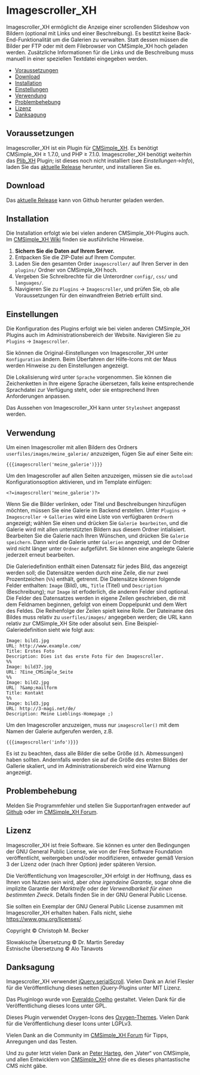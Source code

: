 # Imagescroller_XH

Imagescroller_XH ermöglicht die Anzeige einer scrollenden Slideshow von
Bildern (optional mit Links und einer Beschreibung). Es bestitzt keine
Back-End-Funktionalität um die Galerien zu verwalten. Statt dessen müssen
die Bilder per FTP oder mit dem Filebrowser von CMSimple_XH hoch geladen werden.
Zusätzliche Informationen für die Links und die Beschreibung muss manuell in
einer speziellen Textdatei eingegeben werden.

- [Voraussetzungen](#voraussetzungen)
- [Download](#download)
- [Installation](#installation)
- [Einstellungen](#einstellungen)
- [Verwendung](#verwendung)
- [Problembehebung](#problembehebung)
- [Lizenz](#lizenz)
- [Danksagung](#danksagung)

## Voraussetzungen

Imagescroller_XH ist ein Plugin für [CMSimple_XH](https://cmsimple-xh.org/de/).
Es benötigt CMSimple_XH ≥ 1.7.0, und PHP ≥ 7.1.0.
Imagescroller_XH benötigt weiterhin das [Plib_XH](https://github.com/cmb69/plib_xh) Plugin;
ist dieses noch nicht installiert (see *Einstellungen*→*Info*),
laden Sie das [aktuelle Release](https://github.com/cmb69/plib_xh/releases/latest)
herunter, und installieren Sie es.

## Download

Das [aktuelle Release](https://github.com/cmb69/imagescroller_xh/releases/latest)
kann von Github herunter geladen werden.

## Installation

Die Installation erfolgt wie bei vielen anderen CMSimple_XH-Plugins auch. Im
[CMSimple_XH Wiki](https://wiki.cmsimple-xh.org/de/?fuer-anwender/arbeiten-mit-dem-cms/plugins)
finden sie ausführliche Hinweise.

1. **Sichern Sie die Daten auf Ihrem Server.**
1. Entpacken Sie die ZIP-Datei auf Ihrem Computer.
1. Laden Sie den gesamten Order `imagescroller/` auf Ihren Server in den
   `plugins/` Ordner von CMSimple_XH hoch.
1. Vergeben Sie Schreibrechte für die Unterordner `config/`, `css/` und `languages/`.
1. Navigieren Sie zu `Plugins` → `Imagescroller`, und prüfen Sie, ob
    alle Voraussetzungen für den einwandfreien Betrieb erfüllt sind.

## Einstellungen

Die Konfiguration des Plugins erfolgt wie bei vielen anderen
CMSimple_XH Plugins auch im Administrationsbereich der Website. Navigieren
Sie zu `Plugins` → `Imagescroller`.

Sie können die Original-Einstellungen von Imagescroller_XH unter
`Konfiguration` ändern. Beim Überfahren der Hilfe-Icons mit der Maus
werden Hinweise zu den Einstellungen angezeigt.

Die Lokalisierung wird unter `Sprache` vorgenommen. Sie können die
Zeichenketten in Ihre eigene Sprache übersetzen, falls keine entsprechende
Sprachdatei zur Verfügung steht, oder sie entsprechend Ihren Anforderungen
anpassen.

Das Aussehen von Imagescroller_XH kann unter `Stylesheet` angepasst werden.

## Verwendung

Um einen Imagescroller mit allen Bildern des Ordners `userfiles/images/meine_galerie/`
anzuzeigen, fügen Sie auf einer Seite ein:

    {{{imagescroller('meine_galerie')}}}

Um den Imagescroller auf allen Seiten anzuzeigen, müssen sie die
`autoload` Konfigurationsoption aktivieren, und im Template einfügen:

    <?=imagescroller('meine_galerie')?>

Wenn Sie die Bilder verlinken, oder Titel und Beschreibungen
hinzufügen möchten, müssen Sie eine Galerie im Backend erstellen.
Unter `Plugins` → `Imagescroller` → `Galleries` wird eine Liste von
verfügbaren `Ordner`n angezeigt; wählen Sie einen und drücken Sie
`Galerie bearbeiten`, und die Galerie wird mit allen unterstützten
Bildern aus diesem Ordner intialisiert. Bearbeiten Sie die Galerie
nach Ihren Wünschen, und drücken Sie `Galerie speichern`.
Dann wird die Galerie unter `Galerien` angezeigt,
und der Ordner wird nicht länger unter `Ordner` aufgeführt.
Sie können eine angelegte Galerie jederzeit erneut bearbeiten.

Die Galeriedefinition enthält einen Datensatz für jedes Bild, das angezeigt werden soll;
die Datensätze werden durch eine Zeile, die nur zwei Prozentzeichen (`%%`)
enthält, getrennt. Die Datensätze können folgende Felder enthalten:
`Image` (Bild), `URL`, `Title` (Titel) und `Description` (Beschreibung);
nur `Image` ist erfoderlich, die anderen Felder sind optional.
Die Felder des Datensatzes werden in eigene Zeilen geschrieben,
die mit dem Feldnamen beginnen, gefolgt von einem Doppelpunkt und dem Wert des Feldes.
Die Reihenfolge der Zeilen spielt keine Rolle.
Der Dateiname des Bildes muss relativ zu `userfiles/images/` angegeben werden;
die URL kann relativ zur CMSimple_XH Site oder absolut sein.
Eine Beispiel-Galeriedefinition sieht wie folgt aus: 

    Image: bild1.jpg
    URL: http://www.example.com/
    Title: Erstes Foto
    Description: Dies ist das erste Foto für den Imagescroller.
    %%
    Image: bild37.jpg
    URL: ?Eine_CMSimple_Seite
    %%
    Image: bild2.jpg
    URL: ?&amp;mailform
    Title: Kontakt
    %%
    Image: bild3.jpg
    URL: http://3-magi.net/de/
    Description: Meine Lieblings-Homepage ;)

Um den Imagescroller anzuzeigen, muss nur `imagescroller()` mit dem Namen der
Galerie aufgerufen werden, z.B.

    {{{imagescroller('info')}}}

Es ist zu beachten, dass alle Bilder die selbe Größe (d.h. Abmessungen)
haben sollten. Andernfalls werden sie auf die Größe des ersten Bildes der
Gallerie skaliert, und im Administrationsbereich wird eine Warnung
angezeigt.

## Problembehebung

Melden Sie Programmfehler und stellen Sie Supportanfragen entweder auf
[Github](https://github.com/cmb69/imagescroller_xh/issues)
oder im [CMSimple_XH Forum](https://cmsimpleforum.com/).

## Lizenz

Imagescroller_XH ist freie Software. Sie können es unter den Bedingungen
der GNU General Public License, wie von der Free Software Foundation
veröffentlicht, weitergeben und/oder modifizieren, entweder gemäß
Version 3 der Lizenz oder (nach Ihrer Option) jeder späteren Version.

Die Veröffentlichung von Imagescroller_XH erfolgt in der Hoffnung, dass es
Ihnen von Nutzen sein wird, aber *ohne irgendeine Garantie*, sogar ohne
die implizite Garantie der *Marktreife* oder der *Verwendbarkeit für einen
bestimmten Zweck*. Details finden Sie in der GNU General Public License.

Sie sollten ein Exemplar der GNU General Public License zusammen mit
Imagescroller_XH erhalten haben. Falls nicht, siehe <https://www.gnu.org/licenses/>.

Copyright © Christoph M. Becker

Slowakische Übersetzung © Dr. Martin Sereday<br>
Estnische Übersetzung © Alo Tänavots

## Danksagung

Imagescroller_XH verwendet [jQuery.serialScroll](https://github.com/flesler/jquery.serialScroll).
Vielen Dank an Ariel Flesler für die Veröffentlichung dieses netten jQuery-Plugins unter MIT Lizenz.

Das Pluginlogo wurde von [Everaldo Coelho](https://www.everaldo.com/) gestaltet.
Vielen Dank für die Veröffentlichung dieses Icons unter GPL.

Dieses Plugin verwendet Oxygen-Icons des [Oxygen-Themes](https://github.com/KDE/oxygen-icons).
Vielen Dank für die Veröffentlichung dieser Icons unter LGPLv3.

Vielen Dank an die Community im [CMSimple_XH Forum](http://www.cmsimpleforum.com/)
für Tipps, Anregungen und das Testen.

Und zu guter letzt vielen Dank an [Peter Harteg](http://www.harteg.dk/),
den „Vater“ von CMSimple, und allen Entwicklern von
[CMSimple_XH](https://www.cmsimple-xh.org/de/) ohne die es dieses
phantastische CMS nicht gäbe.

